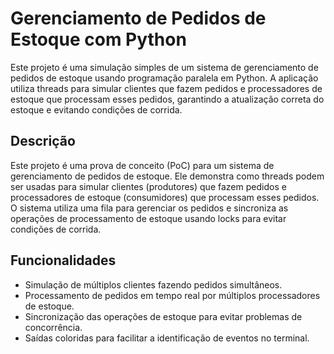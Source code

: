 # Gerenciamento de Pedidos de Estoque com Python

Este projeto é uma simulação simples de um sistema de gerenciamento de pedidos de estoque usando programação paralela em Python. A aplicação utiliza threads para simular clientes que fazem pedidos e processadores de estoque que processam esses pedidos, garantindo a atualização correta do estoque e evitando condições de corrida.

## Descrição

Este projeto é uma prova de conceito (PoC) para um sistema de gerenciamento de pedidos de estoque. Ele demonstra como threads podem ser usadas para simular clientes (produtores) que fazem pedidos e processadores de estoque (consumidores) que processam esses pedidos. O sistema utiliza uma fila para gerenciar os pedidos e sincroniza as operações de processamento de estoque usando locks para evitar condições de corrida.

## Funcionalidades
- Simulação de múltiplos clientes fazendo pedidos simultâneos.
- Processamento de pedidos em tempo real por múltiplos processadores de estoque.
- Sincronização das operações de estoque para evitar problemas de concorrência.
- Saídas coloridas para facilitar a identificação de eventos no terminal.

